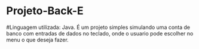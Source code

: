 # Projeto-Back-E
#Linguagem utilizada: Java.
 É um projeto simples simulando uma conta de banco com entradas de dados no teclado, onde o usuario pode escolher no menu o que deseja fazer. 
